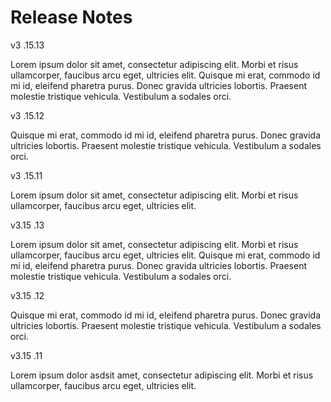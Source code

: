 # Release Notes

<div class="release-notes-container">
  <div class="release-notes">
    <div class="version">
      <span class="square-version">v3</span>
      <span>.15.13</span>
    </div>
    <p class="content-release-notes">Lorem ipsum dolor sit amet, consectetur adipiscing elit. Morbi et risus ullamcorper, faucibus arcu eget, ultricies elit. Quisque mi erat, commodo id mi id, eleifend pharetra purus. Donec gravida ultricies lobortis. Praesent molestie tristique vehicula. Vestibulum a sodales orci.</p>
  </div>
  <div class="release-notes">
    <div class="version">
      <span class="square-version">v3</span>
      <span>.15.12</span>
    </div>
    <p class="content-release-notes">Quisque mi erat, commodo id mi id, eleifend pharetra purus. Donec gravida ultricies lobortis. Praesent molestie tristique vehicula. Vestibulum a sodales orci.</p>
  </div>
  <div class="release-notes">
    <div class="version">
      <span class="square-version">v3</span>
      <span>.15.11</span>
    </div>
    <p class="content-release-notes">Lorem ipsum dolor sit amet, consectetur adipiscing elit. Morbi et risus ullamcorper, faucibus arcu eget, ultricies elit. </p>
  </div>
</div>

<div class="release-notes-container2">
  <div class="release-notes">
    <div class="version">
      <span class="square-version">v3.15</span>
      <span>.13</span>
    </div>
    <p class="content-release-notes">Lorem ipsum dolor sit amet, consectetur adipiscing elit. Morbi et risus ullamcorper, faucibus arcu eget, ultricies elit. Quisque mi erat, commodo id mi id, eleifend pharetra purus. Donec gravida ultricies lobortis. Praesent molestie tristique vehicula. Vestibulum a sodales orci.</p>
  </div>
  <div class="release-notes">
    <div class="version">
      <span class="square-version">v3.15</span>
      <span>.12</span>
    </div>
    <p class="content-release-notes">Quisque mi erat, commodo id mi id, eleifend pharetra purus. Donec gravida ultricies lobortis. Praesent molestie tristique vehicula. Vestibulum a sodales orci.</p>
  </div>
  <div class="release-notes">
    <div class="version">
      <span class="square-version">v3.15</span>
      <span>.11</span>
    </div>
    <p class="content-release-notes">Lorem ipsum dolor asdsit amet, consectetur adipiscing elit. Morbi et risus ullamcorper, faucibus arcu eget, ultricies elit. </p>
  </div>
</div>
